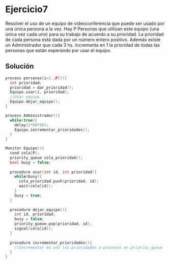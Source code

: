 Ejercicio7
======
Resolver el uso de un equipo de videoconferencia que puede ser usado por una única persona a la vez. Hay P Personas que utilizan este equipo (una única vez cada uno) para su trabajo de acuerdo a su prioridad. La prioridad de cada persona está dada por un número entero positivo. Además existe un Administrador que cada 3 hs. incrementa en 1 la prioridad de todas las personas que están esperando por usar el equipo.

Solución
------
```c
process personas[i=1..P](){
  int prioridad;
  prioridad = dar_prioridad();
  Equipo.usar(i, prioridad);
  //Usar equipo
  Equipo.dejar_equipo();
}

process Administrador(){
  while(true){
    delay(3*60*60);
    Equipo.incrementar_prioridades();
  }
}

Monitor Equipo(){
  cond cola[P];
  priority_queue cola_prioridad();
  bool busy = false;
  
  procedure usar(int id, int prioridad){
    while(busy){
      cola_prioridad.push(prioridad, id);
      wait(cola[id]);
    }
    busy = true;
  }
  
  procedure dejar_equipo(){
    int id, prioridad;
    busy = false;
    priority_queue.pop(prioridad, id);
    signal(cola[id]);
  }
  
  procedure incrementar_prioridades(){
    //Incrementar en uno las prioridades a procesos en priority_queue
  }  
}
```
